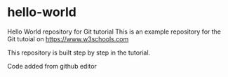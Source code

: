 # hello-world
Hello World repository for Git tutorial
This is an example repository for the Git tutoial on https://www.w3schools.com

This repository is built step by step in the tutorial.

Code added from github editor
